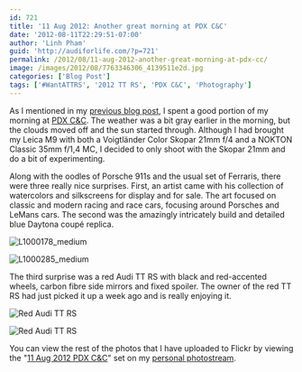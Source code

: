 ```yaml
---
id: 721
title: '11 Aug 2012: Another great morning at PDX C&C'
date: '2012-08-11T22:29:51-07:00'
author: 'Linh Pham'
guid: 'http://audiforlife.com/?p=721'
permalink: /2012/08/11-aug-2012-another-great-morning-at-pdx-cc/
image: /images/2012/08/7763346306_4139511e2d.jpg
categories: ['Blog Post']
tags: ['#WantATTRS', '2012 TT RS', 'PDX C&C', 'Photography']
---
```


As I mentioned in my [previous blog post](/2012/08/going-on-a-spirited-drive-after-pdx-cc/), I spent a good portion of my morning at [PDX C&C](https://www.facebook.com/groups/PDXCandC/). The weather was a bit gray earlier in the morning, but the clouds moved off and the sun started through. Although I had brought my Leica M9 with both a Voigtländer Color Skopar 21mm f/4 and a NOKTON Classic 35mm f/1,4 MC, I decided to only shoot with the Skopar 21mm and do a bit of experimenting.

Along with the oodles of Porsche 911s and the usual set of Ferraris, there were three really nice surprises. First, an artist came with his collection of watercolors and silkscreens for display and for sale. The art focused on classic and modern racing and race cars, focusing around Porsches and LeMans cars. The second was the amazingly intricately build and detailed blue Daytona coupé replica.

![L1000178_medium](/images/2012/08/L1000178_medium.jpg)

![L1000285_medium](/images/2012/08/L1000285_medium.jpg)

The third surprise was a red Audi TT RS with black and red-accented wheels, carbon fibre side mirrors and fixed spoiler. The owner of the red TT RS had just picked it up a week ago and is really enjoying it.

![Red Audi TT RS](/images/2012/08/L1000262_medium.jpg)

![Red Audi TT RS](/images/2012/08/L1000264_medium.jpg)

You can view the rest of the photos that I have uploaded to Flickr by viewing the "[11 Aug 2012 PDX C&C](http://www.flickr.com/photos/questionlp/sets/72157631026491266/)" set on my [personal photostream](http://www.flickr.com/photos/questionlp/).
